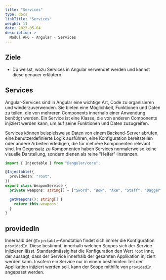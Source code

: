 ```yaml
---
title: "Services"
type: docs
linkTitle: "Services"
weight: 11
date: 2023-05-04
description: >
  Modul #F6 - Angular - Services
---
```


## Ziele

- Du weisst, wozu Services in Angular verwendet werden und kannst diese genauer erläutern.

## Services

Angular-Services sind in Angular eine wichtige Art, Code zu organisieren und wiederzuverwenden. Sie bieten eine Möglichkeit, Funktionen und Daten zu teilen, die von mehreren Components innerhalb einer Anwendung benötigt werden. Ein Service ist eine Klasse, die von anderen Components injiziert werden kann, um auf seine Funktionen und Daten zuzugreifen.

Services können beispielsweise Daten von einem Backend-Server abrufen, eine benutzerdefinierte Logik ausführen, eine Konfiguration bereitstellen oder andere Arbeiten erledigen, die für mehrere Komponenten relevant sind. Im Gegensatz zu Komponenten haben Services normalerweise keine visuelle Darstellung, sondern dienen als reine "Helfer"-Instanzen.

```typescript
import { Injectable } from "@angular/core";

@Injectable({
  providedIn: "root",
})
export class WeaponService {
  private weapons: string[] = ["Sword", "Bow", "Axe", "Staff", "Dagger"];

  getWeapons(): string[] {
    return this.weapons;
  }
}
```

## providedIn
Innerhalb der `@Injectable`-Annotation findet sich immer die Konfiguration `providedIn`. Diese bestimmt, innerhalb welchen Scopes sich der Service injizieren lässt. Standardmässig hat die Konfiguration 
den Wert `root` inne, der aussagt, dass der Service innerhalb der gesamten Applikation injiziert werden kann. Insofern ein Service nur in einem bestimmten Teil der Applikation injiziert werden soll, kann der Scope mithilfe von `providedIn` angepasst werden.  